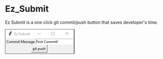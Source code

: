 # Ez_Submit
Ez Submit is a one click git commit/push button that saves developer's time.

<img src="images/screenshot.PNG">




